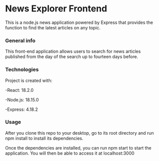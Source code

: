 # News Explorer Frontend

This is a node.js news application powered by Express that provides the function to find the latest articles on any topic.

### General info

This front-end application allows users to search for news articles published from the day of the search up to fourteen days before.

### Technologies

Project is created with:

-React: 18.2.0

-Node.js: 18.15.0

-Express: 4.18.2

### Usage

After you clone this repo to your desktop, go to its root directory and run npm install to install its dependencies.

Once the dependencies are installed, you can run npm start to start the application. You will then be able to access it at localhost:3000
